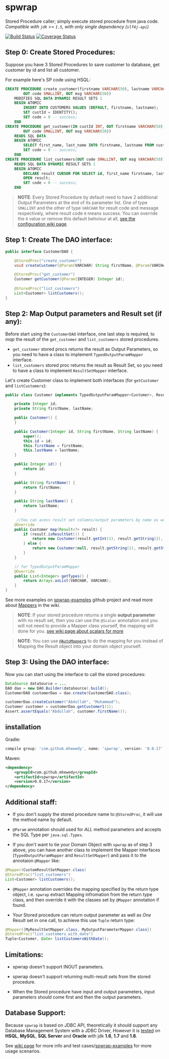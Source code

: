 # spwrap
Stored Procedure caller; simply execute stored procedure from java code.    
*Compatible with `jdk` >= `1.5`, with only single dependency (`slf4j-api`)*

[![Build Status](https://travis-ci.org/mhewedy/spwrap.svg?branch=master)](https://travis-ci.org/mhewedy/spwrap)
[![Coverage Status](https://codecov.io/github/mhewedy/spwrap/coverage.svg?branch=master)](https://codecov.io/github/mhewedy/spwrap?branch=master)

## Step 0: Create Stored Procedures:

Suppose you have 3 Stored Procedures to save customer to database, get customer by id and list all customer.

For example here's SP code using HSQL:
```sql
CREATE PROCEDURE create_customer(firstname VARCHAR(50), lastname VARCHAR(50), OUT custId INT, 
        OUT code SMALLINT, OUT msg VARCHAR(50))
    MODIFIES SQL DATA DYNAMIC RESULT SETS 1
    BEGIN ATOMIC
        INSERT INTO CUSTOMERS VALUES (DEFAULT, firstname, lastname);
        SET custId = IDENTITY();
        SET code = 0 -- success;
    END
CREATE PROCEDURE get_customer(IN custId INT, OUT firstname VARCHAR(50), OUT lastname VARCHAR(50), 
        OUT code SMALLINT, OUT msg VARCHAR(50)) 
    READS SQL DATA
    BEGIN ATOMIC
        SELECT first_name, last_name INTO firstname, lastname FROM customers WHERE id = custId;
        SET code = 0 -- success;
    END
CREATE PROCEDURE list_customers(OUT code SMALLINT, OUT msg VARCHAR(50))
    READS SQL DATA DYNAMIC RESULT SETS 1
    BEGIN ATOMIC
        DECLARE result CURSOR FOR SELECT id, first_name firstname, last_name lastname FROM CUSTOMERS;
        OPEN result;
        SET code = 0 -- success;
    END
```
>**NOTE**: Every Stored Procedure by default need to have 2 additional Output Parameters at the end of its parameter list. One of type `SMALLINT` and the other of type `VARCHAR` for result code and message respectively, where result code `0` means success. You can override the `0` value or remove this default behviour at all, [see the configuration wiki page](https://github.com/mhewedy/spwrap/wiki/Configurations).

## Step 1: Create The DAO interface:
```java
public interface CustomerDAO {

    @StoredProc("create_customer")
    void createCustomer(@Param(VARCHAR) String firstName, @Param(VARCHAR) String lastName);

    @StoredProc("get_customer")
    Customer getCustomer(@Param(INTEGER) Integer id);	
	
    @StoredProc("list_customers")
    List<Customer> listCustomers();
}
```

## Step 2: Map Output parameters and Result set (if any):

Before start using the `CustomerDAO` interface, one last step is required, to *map* the result of the `get_customer` and `list_customers` stored procedures.

* `get_customer` stored procs returns the result as Output Parameters, so you need to have a class to implement `TypedOutputParamMapper` interface.
* `list_customers` stored proc returns the result as Result Set, so you need to have a class to implement `ResultSetMapper` interface.

Let's create Customer class to implement both interfaces (for `getCustomer` and `listCustomers`):

```java
public class Customer implements TypedOutputParamMapper<Customer>, ResultSetMapper<Customer> {

	private Integer id;
	private String firstName, lastName;

	public Customer() {
	}

	public Customer(Integer id, String firstName, String lastName) {
		super();
		this.id = id;
		this.firstName = firstName;
		this.lastName = lastName;
	}

	public Integer id() {
		return id;
	}

	public String firstName() {
		return firstName;
	}

	public String lastName() {
		return lastName;
	}
	
	 //You can acess result set columns/output parameters by name as well
	@Override
	public Customer map(Result<?> result) {
		if (result.isResultSet()) {
			return new Customer(result.getInt(1), result.getString(2), result.getString(3));
		} else {
			return new Customer(null, result.getString(1), result.getString(2));
		}
	}

	// for TypedOutputParamMapper
	@Override
	public List<Integer> getTypes() {
		return Arrays.asList(VARCHAR, VARCHAR);
	}
}
```
See more examples on [spwrap-examples](https://github.com/mhewedy/spwrap-examples) github project and read more about [Mappers](https://github.com/mhewedy/spwrap/wiki/Mappers) in the wiki.

>**NOTE**: If your stored procedure returns a single **output parameter** with no result set, then you can use the `@Scalar` annotation and you will not need to provide a Mapper class yourself, the mapping will done for you. [see wiki page about scalars for more](https://github.com/mhewedy/spwrap/wiki/Scalar)

>**NOTE**: You can use [`@AutoMapper`s](https://github.com/mhewedy/spwrap/wiki/AutoMappers) to do the mapping for you instead of Mapping the Result object into your domain object yourself.

## Step 3: Using the DAO interface:

Now you can start using the interface to call the stored procedures:
```java
DataSource dataSource = ...
DAO dao = new DAO.Builder(dataSource).build();
CustomerDAO customerDao = dao.create(CustomerDAO.class);

customerDao.createCustomer("Abdullah", "Muhammad");
Customer customer = customerDao.getCustomer1(1);
Assert.assertEquals("Abdullah", customer.firstName());
```
## installation
Gradle:
```gradle
compile group: 'com.github.mhewedy', name: 'spwrap', version: '0.0.17'
```
Maven:
```xml
<dependency>
    <groupId>com.github.mhewedy</groupId>
    <artifactId>spwrap</artifactId>
    <version>0.0.17</version>
</dependency>
```
## Additional staff:

* If you don't supply the stored procedure name to `@StoredProc`, it will use the method name by default.

* `@Param` annotation should used for *ALL* method parameters and accepts the SQL Type per `java.sql.Types`.

* If you don't want to tie your Domain Object with `spwrap` as of step 3 above, you can have another class to implement the Mapper interfaces (`TypedOutputParamMapper` and `ResultSetMapper`) and pass it to the annotaion `@Mapper` like:
```java
@Mapper(CustomResultSetMapper.class)
@StoredProc("list_customers")
List<Customer> listCustomers();
```
* `@Mapper` annotation overrides the mapping specified by the return type object, i.e. `spwrap` extract Mapping infromation from the return type class, and then override it with the classes set by `@Mapper` annotation if found.

* Your Stored procedure can return output parameter as well as *One* Result set in one call, to achieve this use `Tuple` return type:
```java
@Mapper({MyResultSetMapper.class, MyOutputParameterMapper.class})
@StoredProc("list_customers_with_date")
Tuple<Customer, Date> listCustomersWithDate();
```
## Limitations:
* spwrap doesn't support INOUT parameters.

* spwrap doesn't support returning multi-result sets from the stored procedure.

* When the Stored procedure have input and output parameters, input parameters should come first and then the output parameters.

## Database Support:
Because `spwrap` is based on JDBC API, theoretically it should support any Database Management System with a JDBC Driver, *However* it is [tested](https://travis-ci.org/mhewedy/spwrap) on **HSQL**, **MySQL**, **SQL Server** and **Oracle** with jdk **1.6**, **1.7** and **1.8**.

See [wiki page](https://github.com/mhewedy/spwrap/wiki) for more info and test cases/[spwrap-examples](https://github.com/mhewedy/spwrap-examples) for more usage scenarios.
